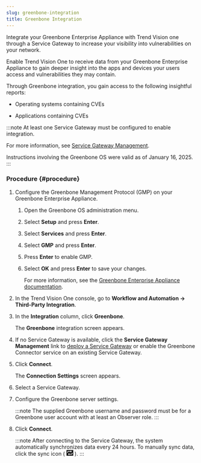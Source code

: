 ```yaml
---
slug: greenbone-integration
title: Greenbone Integration
---
```


Integrate your Greenbone Enterprise Appliance with Trend Vision one through a Service Gateway to increase your visibility into vulnerabilities on your network.

Enable Trend Vision One to receive data from your Greenbone Enterprise Appliance to gain deeper insight into the apps and devices your users access and vulnerabilities they may contain.

Through Greenbone integration, you gain access to the following insightful reports:

- Operating systems containing CVEs

- Applications containing CVEs

:::note
At least one Service Gateway must be configured to enable integration.

For more information, see [Service Gateway Management](service-gateway-management.md).

Instructions involving the Greenbone OS were valid as of January 16, 2025.
:::

### Procedure {#procedure}

1.  Configure the Greenbone Management Protocol (GMP) on your Greenbone Enterprise Appliance.

    1.  Open the Greenbone OS administration menu.

    2.  Select **Setup** and press **Enter**.

    3.  Select **Services** and press **Enter**.

    4.  Select **GMP** and press **Enter**.

    5.  Press **Enter** to enable GMP.

    6.  Select **OK** and press **Enter** to save your changes.

        For more information, see the [Greenbone Enterprise Appliance documentation](https://docs.greenbone.net/GSM-Manual/gos-22.04/en/managing-gos.md).

2.  In the Trend Vision One console, go to **Workflow and Automation → Third-Party Integration**.

3.  In the **Integration** column, click **Greenbone**.

    The **Greenbone** integration screen appears.

4.  If no Service Gateway is available, click the **Service Gateway Management** link to [deploy a Service Gateway](deployment-guides.md) or enable the Greenbone Connector service on an existing Service Gateway.

5.  Click **Connect**.

    The **Connection Settings** screen appears.

6.  Select a Service Gateway.

7.  Configure the Greenbone server settings.

    :::note
    The supplied Greenbone username and password must be for a Greenbone user account with at least an Observer role.
    :::

8.  Click **Connect**.

    :::note
    After connecting to the Service Gateway, the system automatically synchronizes data every 24 hours. To manually sync data, click the sync icon ( ![](/images/syncDataIcon=GUID-faeddf7f-b24a-4942-bcec-1e075bbbc2b0.webp) ).
    :::
